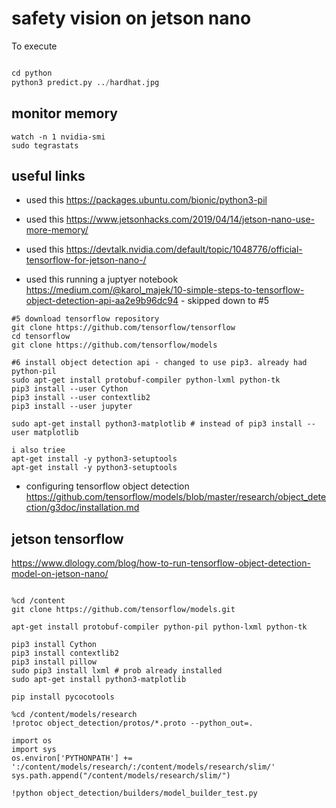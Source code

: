 # safety vision on jetson nano

To execute

``` python

cd python
python3 predict.py ../hardhat.jpg
```

## monitor memory

```
watch -n 1 nvidia-smi
sudo tegrastats
```

## useful links

- used this https://packages.ubuntu.com/bionic/python3-pil

- used this https://www.jetsonhacks.com/2019/04/14/jetson-nano-use-more-memory/

- used this https://devtalk.nvidia.com/default/topic/1048776/official-tensorflow-for-jetson-nano-/

- used this running a juptyer notebook https://medium.com/@karol_majek/10-simple-steps-to-tensorflow-object-detection-api-aa2e9b96dc94
		- skipped down to #5

```
#5 download tensorflow repository
git clone https://github.com/tensorflow/tensorflow
cd tensorflow
git clone https://github.com/tensorflow/models

#6 install object detection api - changed to use pip3. already had python-pil
sudo apt-get install protobuf-compiler python-lxml python-tk
pip3 install --user Cython
pip3 install --user contextlib2
pip3 install --user jupyter

sudo apt-get install python3-matplotlib # instead of pip3 install --user matplotlib

i also triee
apt-get install -y python3-setuptools
apt-get install -y python3-setuptools
```		



- configuring  tensorflow object detection
https://github.com/tensorflow/models/blob/master/research/object_detection/g3doc/installation.md

## jetson tensorflow

https://www.dlology.com/blog/how-to-run-tensorflow-object-detection-model-on-jetson-nano/

```

%cd /content
git clone https://github.com/tensorflow/models.git

apt-get install protobuf-compiler python-pil python-lxml python-tk

pip3 install Cython
pip3 install contextlib2
pip3 install pillow
sudo pip3 install lxml # prob already installed
sudo apt-get install python3-matplotlib

pip install pycocotools

%cd /content/models/research
!protoc object_detection/protos/*.proto --python_out=.

import os
import sys
os.environ['PYTHONPATH'] += ':/content/models/research/:/content/models/research/slim/'
sys.path.append("/content/models/research/slim/")

!python object_detection/builders/model_builder_test.py


```
